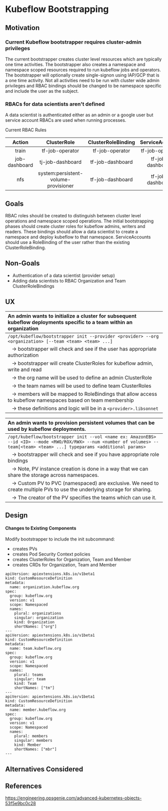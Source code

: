 # Kubeflow Bootstrapping

## Motivation

### Current Kubeflow bootstrapper requires cluster-admin privileges
The current bootstrapper creates cluster level resources which are typically one time activities. The bootstrapper also creates a namespace and namespace scoped resources required to run kubeflow jobs and operators. The bootstrapper will optionally create single-signon using IAP/GCP that is a one time activity. Not all activities need to be run with cluster wide admin privileges and RBAC bindings should be changed to be namespace specific and include the user as the subject.

### RBACs for data scientists aren't defined
A data scientist is authenticated either as an admin or a google user but service account RBACs are used when running processes.

Current RBAC Rules

| Action | ClusterRole | ClusterRoleBinding | ServiceAccount |
| :---: | :---: | :---: | :---: |
| train | tf-job-operator | tf-job-operator | tf-job-operator |
| job-dashboard | tj-job-dashboard | tf-job-dashboard | tf-job-dashboard |
| nfs | system:persistent-volume-provisioner | tf-job-dashboard | tf-job-dashboard |



## Goals
RBAC roles should be created to distinguish between cluster level operations and namespace scoped operations. The initial bootstrapping phases should create cluster roles for kubeflow admins, writers and readers. These bindings should allow a data scientist to create a namespace and deploy kubeflow to that namespace. ServiceAccounts should use a RoleBinding of the user rather than the existing ClusterRoleBinding.


## Non-Goals
- Authentication of a data scientist (provider setup)
- Adding data scientists to RBAC Organization and Team ClusterRoleBindings

## UX

| An admin wants to initialize a cluster for subsequent kubeflow deployments specific to a team within an organization |
| :--- |
|`/opt/kubeflow/bootstrapper init --provider <provider> --org <organization> [--team <team> <team> ...]`|
|&nbsp;&nbsp;&nbsp;→ bootstrapper will check and see if the user has appropriate authorization|
|&nbsp;&nbsp;&nbsp;→ bootstrapper will create ClusterRoles for kubeflow admin, write and read|
|&nbsp;&nbsp;&nbsp;→ the org name will be used to define an admin  ClusterRole|
|&nbsp;&nbsp;&nbsp;→ the team names will be used to define team  ClusterRoles |
|&nbsp;&nbsp;&nbsp;→ members will be mapped to RoleBindings that allow access to kubeflow namespaces based on team membership|
|&nbsp;&nbsp;&nbsp;→ these definitions and logic will be in a `<provider>.libsonnet`|

|An admin wants to provision persistent volumes that can be used by kubeflow deployments.|
| :--- |  
|`/opt/kubeflow/bootstrapper init --vol <name ex: AmazonEBS> --id <ID> --mode <RWO/ROX/RWX> --num <number of volumes> --team[<team> <team> ...] typeparams <additional params> ` |
|&nbsp;&nbsp;&nbsp;→ bootstrapper will check and see if you have appropriate role bindings|
|&nbsp;&nbsp;&nbsp;→ Note, PV instance creation is done in a way that we can share the storage across namespaces.|
|&nbsp;&nbsp;&nbsp;→ Custom PV to PVC (namespaced) are exclusive. We need to create multiple PVs to use the underlying storage for sharing.|
|&nbsp;&nbsp;&nbsp;→ The creator of the PV specifies the teams which can use it.|


## Design

#### Changes to Existing Components

Modify bootstrapper to include the init subcommand:
- creates PVs
- creates Pod Security Context policies
- creates ClusterRoles for Organization, Team and Member
- creates CRDs for Organization, Team and Member

```
apiVersion: apiextensions.k8s.io/v1beta1
kind: CustomResourceDefinition
metadata:
  name: organization.kubeflow.org
spec:
  group: kubeflow.org
  version: v1
  scope: Namespaced
  names:
    plural: organizations
    singular: organization
    kind: Organization
    shortNames: ["org"]
---
apiVersion: apiextensions.k8s.io/v1beta1
kind: CustomResourceDefinition
metadata:
  name: team.kubeflow.org
spec:
  group: kubeflow.org
  version: v1
  scope: Namespaced
  names:
    plural: teams
    singular: team
    kind: Team
    shortNames: ["tm"]
---
apiVersion: apiextensions.k8s.io/v1beta1
kind: CustomResourceDefinition
metadata:
  name: member.kubeflow.org
spec:
  group: kubeflow.org
  version: v1
  scope: Namespaced
  names:
    plural: members
    singular: members
    kind: Member
    shortNames: ["mbr"]
---
```

## Alternatives Considered

## References
https://engineering.opsgenie.com/advanced-kubernetes-objects-53f5e9bc0c28
